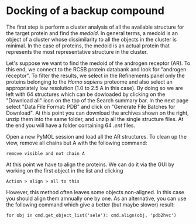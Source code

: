# Docking of a backup compound

The first step is perform a cluster analysis of all the available structure for the target protein and find the *medoid*. In general terms, a medoid is an object of a cluster whose dissimilarity to all the objects in the cluster is minimal. In the case of proteins, the medoid is an actual protein that represents the most representative structure in the cluster.

Let's suppose we want to find the medoid of the androgen receptor (AR). To this end, we connect to the RCSB protein databank and look for "androgen receptor". To filter the results, we select in the Refinements panel only the proteins belonging to the *Homo sapiens* proteome and also select an appropriately low resolution (1.0 to 2.5 A in this case). By doing so we are left with 64 structures which can be dowloaded by clicking on the "Download all" icon on the top of the Search summary bar. In the next page select "Data File Format: PDB" and click on "Generate File Batches for Download". At this point you can download the archives shown on the right, unzip them into the same folder, and unzip all the single structure files. At the end you will have a folder containing 64 *.ent* files.

Open a new PyMOL session and load all the AR structures. To clean up the view, remove all chains but A with the following command:
```
remove visible and not chain A
```
At this point we have to align the proteins. We can do it via the GUI by working on the first object in the list and clicking
```
Action > align > all to this
```
However, this method often leaves some objects non-aligned. In this case you should align them amnually one by one. As an alternative, you can use the following command which give a better (but maybe slower) result:
```
for obj in cmd.get_object_list('sele'): cmd.align(obj, 'pdb2hvc')
```
